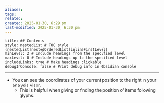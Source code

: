 ```yaml
---
aliases: 
tags: 
related: 
created: 2025-01-30, 6:29 pm
last-modified: 2025-01-30, 6:30 pm
---
```

```table-of-contents
title: ## Contents
style: nestedList # TOC style (nestedList|nestedOrderedList|inlineFirstLevel)
minLevel: 2 # Include headings from the specified level
maxLevel: 0 # Include headings up to the specified level
includeLinks: true # Make headings clickable
debugInConsole: false # Print debug info in Obsidian console
```
___

- You can see the coordinates of your current position to the right in your analysis visor. 
	- This is helpful when giving or finding the position of items following glyphs.